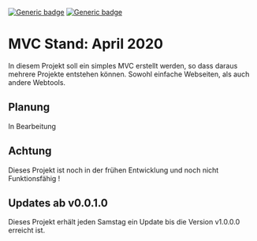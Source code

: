 [![Generic badge](https://img.shields.io/badge/Projekt-Aktiv-xx.svg)](https://shields.io/)
[![Generic badge](https://img.shields.io/badge/Release-Keins-red.svg)](https://shields.io/)



# MVC Stand: April 2020
In diesem Projekt soll ein simples MVC erstellt werden, so dass daraus mehrere Projekte entstehen können. 
Sowohl einfache Webseiten, als auch andere Webtools. 

## Planung
In Bearbeitung

## Achtung
Dieses Projekt ist noch in der frühen Entwicklung und noch nicht Funktionsfähig !

## Updates ab v0.0.1.0
Dieses Projekt erhält jeden Samstag ein Update bis die Version v1.0.0.0 erreicht ist.  
